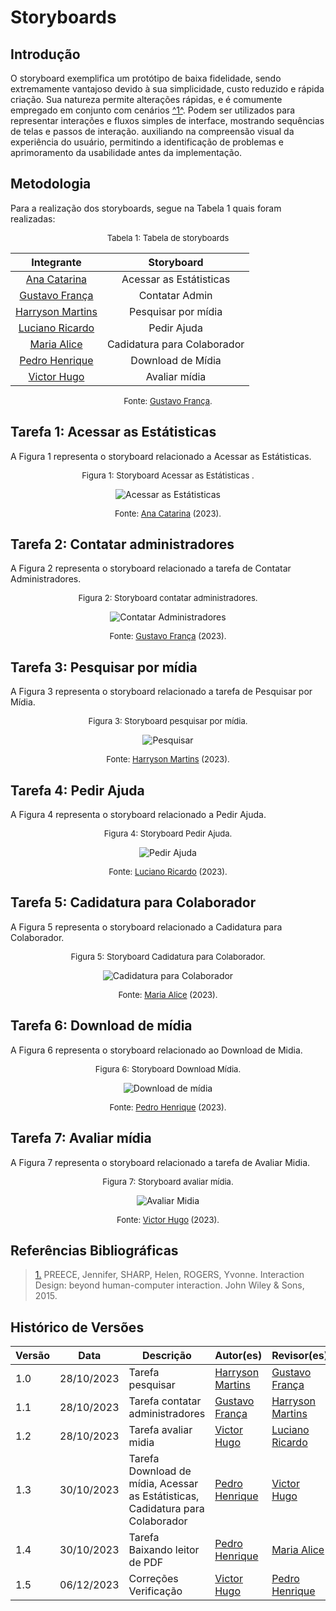 # Storyboards



## Introdução

O storyboard exemplifica um protótipo de baixa fidelidade, sendo extremamente vantajoso devido à sua simplicidade, custo reduzido e rápida criação. Sua natureza permite alterações rápidas, e é comumente empregado em conjunto com cenários <a id="anchor_1" href="#REF1">^1^</a>. Podem ser utilizados para representar interações e fluxos simples de interface, mostrando sequências de telas e passos de interação. auxiliando na compreensão visual da experiência do usuário, permitindo a identificação de problemas e aprimoramento da usabilidade antes da implementação.



## Metodologia 

Para a realização dos storyboards, segue na Tabela 1 quais foram realizadas:

<center>

<font size="2"><p style="text-align: center">Tabela 1: Tabela de storyboards</p></font>

|                      Integrante                      |         Storyboard          |
| :--------------------------------------------------: | :-------------------------: |
|    [Ana Catarina](https://github.com/an4catarina)    |   Acessar as Estátisticas   |
|   [Gustavo França](https://github.com/gustavofbs)    |       Contatar Admin        |
| [Harryson Martins](https://github.com/harry-cmartin) |     Pesquisar por mídia     |
|   [Luciano Ricardo](https://github.com/l-ricardo)    |         Pedir Ajuda         |
|      [Maria Alice](https://github.com/Maliz30)       | Cadidatura para Colaborador |
|    [Pedro Henrique](https://github.com/pedro-hsf)    |      Download de Mídia      |
|    [Victor Hugo](https://github.com/ViictorHugoo)    |        Avaliar mídia        |

<font size="2"><p style="text-align: center">Fonte: [Gustavo França](https://github.com/gustavofbs).</p></font>

</center>



## Tarefa 1: Acessar as Estátisticas 

A Figura 1 representa o storyboard relacionado a Acessar as Estátisticas.

<center>

<font size="2"><p style="text-align: center">Figura 1: Storyboard Acessar as Estátisticas .</p></font>

![Acessar as Estátisticas](../../../assets/storyboards/catarina.jpg)

<font size="2"><p style="text-align: center">Fonte: [Ana Catarina](https://github.com/an4catarina) (2023)<a id="anchor_2" href="#FRM2"></a>.</p></font>

</center>



## Tarefa 2: Contatar administradores

A Figura 2 representa o storyboard relacionado a tarefa de Contatar Administradores.

<center>

<font size="2"><p style="text-align: center">Figura 2: Storyboard contatar administradores.</p></font>

![Contatar Administradores](../../../assets/storyboards/ADMIN.jpeg)

<font size="2"><p style="text-align: center">Fonte: [Gustavo França](https://github.com/gustavofbs) (2023)<a id="anchor_2" href="#FRM2"></a>.</p></font>

</center>



## Tarefa 3: Pesquisar por mídia

A Figura 3 representa o storyboard relacionado a tarefa de Pesquisar por Mídia.

<center>

<font size="2"><p style="text-align: center">Figura 3: Storyboard pesquisar por mídia.</p></font>

![Pesquisar](../../../assets/storyboards/PESQUISAR.jpeg)

<font size="2"><p style="text-align: center">Fonte: [Harryson Martins](https://github.com/harry-cmartin) (2023)<a id="anchor_1" href="#FRM1"></a>.</p></font>

</center>



## Tarefa 4: Pedir Ajuda 

A Figura 4 representa o storyboard relacionado a Pedir Ajuda.

<center>

<font size="2"><p style="text-align: center">Figura 4: Storyboard Pedir Ajuda.</p></font>

![Pedir Ajuda](../../../assets/storyboards/luciano.jpg)

<font size="2"><p style="text-align: center">Fonte: [Luciano Ricardo](https://github.com/l-ricardo) (2023)<a id="anchor_2" href="#FRM2"></a>.</p></font>

</center>



## Tarefa 5: Cadidatura para Colaborador

A Figura 5 representa o storyboard relacionado a Cadidatura para Colaborador.

<center>

<font size="2"><p style="text-align: center">Figura 5: Storyboard Cadidatura para Colaborador.</p></font>

![Cadidatura para Colaborador](../../../assets/storyboards/alice.jpg)

<font size="2"><p style="text-align: center">Fonte: [Maria Alice](https://github.com/maliz30) (2023)<a id="anchor_2" href="#FRM2"></a>.</p></font>

</center>



## Tarefa 6: Download de mídia

A Figura 6 representa o storyboard relacionado ao Download de Midia.

<center>

<font size="2"><p style="text-align: center">Figura 6: Storyboard Download Mídia.</p></font>

![Download de mídia](../../../assets/storyboards/pedro.jpg)

<font size="2"><p style="text-align: center">Fonte: [Pedro Henrique](https://github.com/pedro-hsf) (2023)<a id="anchor_2" href="#FRM2"></a>.</p></font>

</center>



## Tarefa 7: Avaliar mídia

A Figura 7 representa o storyboard relacionado a tarefa de Avaliar Midia.

<center>

<font size="2"><p style="text-align: center">Figura 7: Storyboard avaliar mídia.</p></font>

![Avaliar Midia](../../../assets/storyboards/avaliar_midia.jpg)

<font size="2"><p style="text-align: center">Fonte: [Victor Hugo](https://github.com/ViictorHugoo) (2023)<a id="anchor_2" href="#FRM2"></a>.</p></font>

</center>



## Referências Bibliográficas

> <a id="REF1" href="#anchor_1">1.</a> PREECE, Jennifer, SHARP, Helen, ROGERS, Yvonne. Interaction Design: beyond human-computer interaction. John Wiley & Sons, 2015.



## Histórico de Versões

| Versão | Data       | Descrição                                                                      | Autor(es)                                            | Revisor(es)                                          |
| ------ | ---------- | ------------------------------------------------------------------------------ | ---------------------------------------------------- | ---------------------------------------------------- |
| 1.0    | 28/10/2023 | Tarefa pesquisar                                                               | [Harryson Martins](https://github.com/harry-cmartin) | [Gustavo França](https://github.com/gustavofbs)      |
| 1.1    | 28/10/2023 | Tarefa contatar administradores                                                | [Gustavo França](https://github.com/gustavofbs)      | [Harryson Martins](https://github.com/harry-cmartin) |
| 1.2    | 28/10/2023 | Tarefa avaliar midia                                                           | [Victor Hugo](https://github.com/ViictorHugoo)       | [Luciano Ricardo](https://github.com/l-ricardo)      |
| 1.3    | 30/10/2023 | Tarefa Download de mídia, Acessar as Estátisticas, Cadidatura para Colaborador | [Pedro Henrique](https://github.com/pedro-hsf)       | [Victor Hugo](https://github.com/ViictorHugoo)       |
| 1.4    | 30/10/2023 | Tarefa Baixando leitor de PDF                                                  | [Pedro Henrique](https://github.com/pedro-hsf)       | [Maria Alice](https://github.com/maliz30)            |
| 1.5    | 06/12/2023 | Correções Verificação                                                          | [Victor Hugo](https://github.com/ViictorHugoo)       | [Pedro Henrique](https://github.com/pedro-hsf)       |
